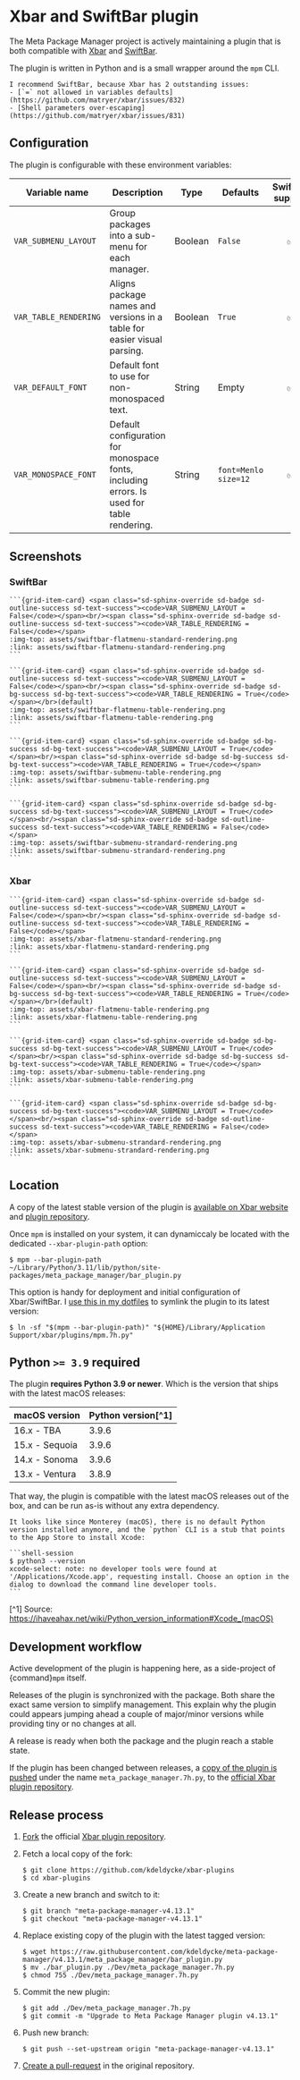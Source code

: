 # Xbar and SwiftBar plugin

The Meta Package Manager project is actively maintaining a plugin that is both compatible with
[Xbar](https://github.com/matryer/xbar) and [SwiftBar](https://github.com/swiftbar/SwiftBar).

The plugin is written in Python and is a small wrapper around the `mpm` CLI.

```{hint}
I recommend SwiftBar, because Xbar has 2 outstanding issues:
- [`=` not allowed in variables defaults](https://github.com/matryer/xbar/issues/832)
- [Shell parameters over-escaping](https://github.com/matryer/xbar/issues/831)
```

## Configuration

The plugin is configurable with these environment variables:

| Variable name         | Description                                                                               | Type    | Defaults             | SwiftBar support |                    Xbar support                    |
| --------------------- | ----------------------------------------------------------------------------------------- | ------- | -------------------- | :--------------: | :------------------------------------------------: |
| `VAR_SUBMENU_LAYOUT`  | Group packages into a sub-menu for each manager.                                          | Boolean | `False`              |        ✅        |                         ✅                         |
| `VAR_TABLE_RENDERING` | Aligns package names and versions in a table for easier visual parsing.                   | Boolean | `True`               |        ✅        |                         ✅                         |
| `VAR_DEFAULT_FONT`    | Default font to use for non-monospaced text.                                              | String  | Empty                |        ✅        | [❌\*](https://github.com/matryer/xbar/issues/832) |
| `VAR_MONOSPACE_FONT`  | Default configuration for monospace fonts, including errors. Is used for table rendering. | String  | `font=Menlo size=12` |        ✅        | [❌\*](https://github.com/matryer/xbar/issues/832) |

## Screenshots

### SwiftBar

````{grid} 1 2 3 4
```{grid-item-card} <span class="sd-sphinx-override sd-badge sd-outline-success sd-text-success"><code>VAR_SUBMENU_LAYOUT = False</code></span><br/><span class="sd-sphinx-override sd-badge sd-outline-success sd-text-success"><code>VAR_TABLE_RENDERING = False</code></span>
:img-top: assets/swiftbar-flatmenu-standard-rendering.png
:link: assets/swiftbar-flatmenu-standard-rendering.png
```

```{grid-item-card} <span class="sd-sphinx-override sd-badge sd-outline-success sd-text-success"><code>VAR_SUBMENU_LAYOUT = False</code></span><br/><span class="sd-sphinx-override sd-badge sd-bg-success sd-bg-text-success"><code>VAR_TABLE_RENDERING = True</code></span></br>(default)
:img-top: assets/swiftbar-flatmenu-table-rendering.png
:link: assets/swiftbar-flatmenu-table-rendering.png
```

```{grid-item-card} <span class="sd-sphinx-override sd-badge sd-bg-success sd-bg-text-success"><code>VAR_SUBMENU_LAYOUT = True</code></span><br/><span class="sd-sphinx-override sd-badge sd-bg-success sd-bg-text-success"><code>VAR_TABLE_RENDERING = True</code></span>
:img-top: assets/swiftbar-submenu-table-rendering.png
:link: assets/swiftbar-submenu-table-rendering.png
```

```{grid-item-card} <span class="sd-sphinx-override sd-badge sd-bg-success sd-bg-text-success"><code>VAR_SUBMENU_LAYOUT = True</code></span><br/><span class="sd-sphinx-override sd-badge sd-outline-success sd-text-success"><code>VAR_TABLE_RENDERING = False</code></span>
:img-top: assets/swiftbar-submenu-strandard-rendering.png
:link: assets/swiftbar-submenu-strandard-rendering.png
```
````

### Xbar

````{grid} 1 2 3 4
```{grid-item-card} <span class="sd-sphinx-override sd-badge sd-outline-success sd-text-success"><code>VAR_SUBMENU_LAYOUT = False</code></span><br/><span class="sd-sphinx-override sd-badge sd-outline-success sd-text-success"><code>VAR_TABLE_RENDERING = False</code></span>
:img-top: assets/xbar-flatmenu-standard-rendering.png
:link: assets/xbar-flatmenu-standard-rendering.png
```

```{grid-item-card} <span class="sd-sphinx-override sd-badge sd-outline-success sd-text-success"><code>VAR_SUBMENU_LAYOUT = False</code></span><br/><span class="sd-sphinx-override sd-badge sd-bg-success sd-bg-text-success"><code>VAR_TABLE_RENDERING = True</code></span></br>(default)
:img-top: assets/xbar-flatmenu-table-rendering.png
:link: assets/xbar-flatmenu-table-rendering.png
```

```{grid-item-card} <span class="sd-sphinx-override sd-badge sd-bg-success sd-bg-text-success"><code>VAR_SUBMENU_LAYOUT = True</code></span><br/><span class="sd-sphinx-override sd-badge sd-bg-success sd-bg-text-success"><code>VAR_TABLE_RENDERING = True</code></span>
:img-top: assets/xbar-submenu-table-rendering.png
:link: assets/xbar-submenu-table-rendering.png
```

```{grid-item-card} <span class="sd-sphinx-override sd-badge sd-bg-success sd-bg-text-success"><code>VAR_SUBMENU_LAYOUT = True</code></span><br/><span class="sd-sphinx-override sd-badge sd-outline-success sd-text-success"><code>VAR_TABLE_RENDERING = False</code></span>
:img-top: assets/xbar-submenu-strandard-rendering.png
:link: assets/xbar-submenu-strandard-rendering.png
```
````

## Location

A copy of the latest stable version of the plugin is
[available on Xbar website](https://xbarapp.com/docs/plugins/Dev/meta_package_manager.7h.py.html)
and
[plugin repository](https://github.com/matryer/xbar-plugins/blob/master/Dev/meta_package_manager.7h.py).

Once `mpm` is installed on your system, it can dynamiccaly be located with the dedicated `--xbar-plugin-path` option:

```shell-session
$ mpm --bar-plugin-path
~/Library/Python/3.11/lib/python/site-packages/meta_package_manager/bar_plugin.py
```

This option is handy for deployment and initial configuration of Xbar/SwiftBar. I [use this in my dotfiles](https://github.com/kdeldycke/dotfiles/blob/c04296d29e5f5ce48687f79554b265b3e89d5dbb/install.sh#L230) to symlink the plugin to its latest version:

```shell-session
$ ln -sf "$(mpm --bar-plugin-path)" "${HOME}/Library/Application Support/xbar/plugins/mpm.7h.py"
```

## Python `>= 3.9` required

The plugin **requires Python 3.9 or newer**. Which is the version that ships with the latest macOS releases:

| macOS version  | Python version[^1] |
| -------------- | ------------------ |
| 16.x - TBA     | 3.9.6              |
| 15.x - Sequoia | 3.9.6              |
| 14.x - Sonoma  | 3.9.6              |
| 13.x - Ventura | 3.8.9              |

That way, the plugin is compatible with the latest macOS releases out of the box, and can be run as-is without any extra dependency.

````{caution}
It looks like since Monterey (macOS), there is no default Python version installed anymore, and the `python` CLI is a stub that points to the App Store to install Xcode:

```shell-session
$ python3 --version
xcode-select: note: no developer tools were found at '/Applications/Xcode.app', requesting install. Choose an option in the dialog to download the command line developer tools.
```
````

[^1] Source: https://ihaveahax.net/wiki/Python_version_information#Xcode_(macOS)

## Development workflow

Active development of the plugin is happening here, as a side-project of
{command}`mpm` itself.

Releases of the plugin is synchronized with the package. Both share the exact
same version to simplify management. This explain why the plugin could appears
jumping ahead a couple of major/minor versions while providing tiny or no
changes at all.

A release is ready when both the package and the plugin reach a stable state.

If the plugin has been changed between releases, a
[copy of the plugin is pushed](https://github.com/matryer/xbar-plugins/pulls?q=is%3Apr%20%22Meta%20Package%20Manager%22)
under the name `meta_package_manager.7h.py`, to the
[official Xbar plugin repository](https://github.com/matryer/xbar-plugins/blob/master/Dev/meta_package_manager.7h.py).

## Release process

1. [Fork](https://help.github.com/articles/fork-a-repo/) the official
   [Xbar plugin repository](https://github.com/matryer/xbar-plugins).

1. Fetch a local copy of the fork:

   ```shell-session
   $ git clone https://github.com/kdeldycke/xbar-plugins
   $ cd xbar-plugins
   ```

1. Create a new branch and switch to it:

   ```shell-session
   $ git branch "meta-package-manager-v4.13.1"
   $ git checkout "meta-package-manager-v4.13.1"
   ```

1. Replace existing copy of the plugin with the latest tagged version:

   ```shell-session
   $ wget https://raw.githubusercontent.com/kdeldycke/meta-package-manager/v4.13.1/meta_package_manager/bar_plugin.py
   $ mv ./bar_plugin.py ./Dev/meta_package_manager.7h.py
   $ chmod 755 ./Dev/meta_package_manager.7h.py
   ```

1. Commit the new plugin:

   ```shell-session
   $ git add ./Dev/meta_package_manager.7h.py
   $ git commit -m "Upgrade to Meta Package Manager plugin v4.13.1"
   ```

1. Push new branch:

   ```shell-session
   $ git push --set-upstream origin "meta-package-manager-v4.13.1"
   ```

1. [Create a pull-request](https://help.github.com/articles/creating-a-pull-request/)
   in the original repository.
